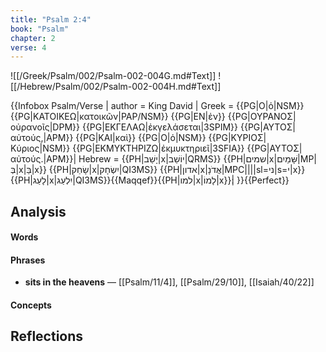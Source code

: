 ```yaml
---
title: "Psalm 2:4"
book: "Psalm"
chapter: 2
verse: 4
---
```

![[/Greek/Psalm/002/Psalm-002-004G.md#Text]]
![[/Hebrew/Psalm/002/Psalm-002-004H.md#Text]]

{{Infobox Psalm/Verse |
  author = King David | 
  Greek = {{PG|Ο|ὁ|NSM}} {{PG|ΚΑΤΟΙΚΕΩ|κατοικῶν|PAP/NSM}} {{PG|ΕΝ|ἐν}} {{PG|ΟΥΡΑΝΟΣ|οὐρανοῖς|DPM}} {{PG|ΕΚΓΕΛΑΩ|ἐκγελάσεται|3SPIM}} {{PG|ΑΥΤΟΣ|αὐτούς,|APM}} {{PG|ΚΑΙ|καὶ}} {{PG|Ο|ὁ|NSM}} {{PG|ΚΥΡΙΟΣ|Κύριος|NSM}} {{PG|ΕΚΜΥΚΤΗΡΙΖΩ|ἐκμυκτηριεῖ|3SFIA}} {{PG|ΑΥΤΟΣ|αὐτούς.|APM}}|
  Hebrew = {{PH|יָשַׁב|x|יוֹשֵׁב|QRMS}} {{PH|שמים|x|שָּׁמַיִם|MP|בְּ|x|בַּ|x}} {{PH|שָׂחַק|x|יִשְׂחָק|QI3MS}} {{PH|אדון|x|אֲדֹנָ|MPC||||sl=ני|s=י|x}} {{PH|לָעַג|x|יִלְעַג|QI3MS}}{{Maqqef}}{{PH|למו|x|לָמוֹ|x}}׃|
}}{{Perfect}}

## Analysis

#### Words

#### Phrases
- **sits in the heavens** — [[Psalm/11/4]], [[Psalm/29/10]], [[Isaiah/40/22]]

#### Concepts

## Reflections
